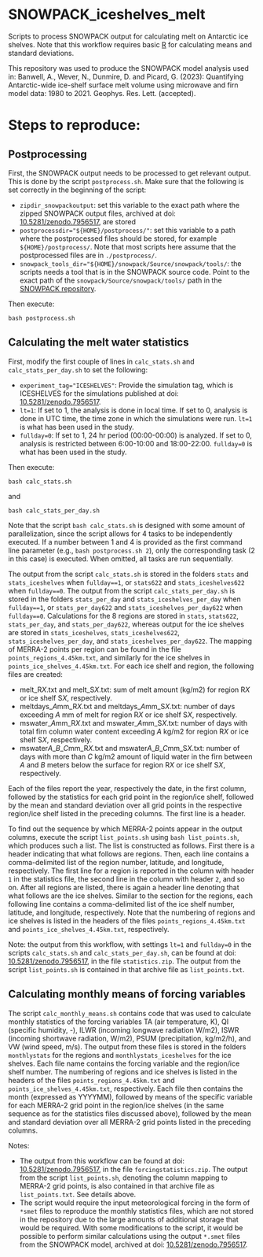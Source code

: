 # SNOWPACK_iceshelves_melt
Scripts to process SNOWPACK output for calculating melt on Antarctic ice shelves. Note that this workflow requires basic [R](https://www.r-project.org/) for calculating means and standard deviations.

This repository was used to produce the SNOWPACK model analysis used in: Banwell, A., Wever, N., Dunmire, D. and Picard, G. (2023): Quantifying Antarctic-wide ice-shelf surface melt volume using microwave and firn model data: 1980 to 2021. Geophys. Res. Lett. (accepted).

# Steps to reproduce:

## Postprocessing
First, the SNOWPACK output needs to be processed to get relevant output. This is done by the script `postprocess.sh`. Make sure that the following is set correctly in the beginning of the script:
- `zipdir_snowpackoutput`: set this variable to the exact path where the zipped SNOWPACK output files, archived at doi: [10.5281/zenodo.7956517](https://doi.org/10.5281/zenodo.7956517), are stored
- `postprocessdir="${HOME}/postprocess/"`: set this variable to a path where the postprocessed files should be stored, for example `${HOME}/postprocess/`. Note that most scripts here assume that the postprocessed files are in `./postprocess/`.
- `snowpack_tools_dir="${HOME}/snowpack/Source/snowpack/tools/`: the scripts needs a tool that is in the SNOWPACK source code. Point to the exact path of the `snowpack/Source/snowpack/tools/` path in the [SNOWPACK repository](https://doi.org/10.5281/zenodo.7956900).

Then execute:
```
bash postprocess.sh
```

## Calculating the melt water statistics

First, modify the first couple of lines in `calc_stats.sh` and `calc_stats_per_day.sh` to set the following:
- `experiment_tag="ICESHELVES"`: Provide the simulation tag, which is ICESHELVES for the simulations published at doi: [10.5281/zenodo.7956517](https://doi.org/10.5281/zenodo.7956517).
- `lt=1`: If set to 1, the analysis is done in local time. If set to 0, analysis is done in UTC time, the time zone in which the simulations were run. `lt=1` is what has been used in the study.
- `fullday=0`: If set to 1, 24 hr period (00:00-00:00) is analyzed. If set to 0, analysis is restricted between 6:00-10:00 and 18:00-22:00. `fullday=0` is what has been used in the study.

Then execute:
```
bash calc_stats.sh
```
and
```
bash calc_stats_per_day.sh
```
Note that the script `bash calc_stats.sh` is designed with some amount of parallelization, since the script allows for 4 tasks to be independently executed. If a number between 1 and 4 is provided as the first command line parameter (e.g., `bash postprocess.sh 2`), only the corresponding task (2 in this case) is executed. When omitted, all tasks are run sequentially.

The output from the script `calc_stats.sh` is stored in the folders `stats` and `stats_iceshelves` when `fullday==1`, or `stats622` and `stats_iceshelves622` when `fullday==0`. The output from the script `calc_stats_per_day.sh` is stored in the folders `stats_per_day` and `stats_iceshelves_per_day` when `fullday==1`, or `stats_per_day622` and `stats_iceshelves_per_day622` when `fullday==0`. Calculations for the 8 regions are stored in `stats`, `stats622`, `stats_per_day`, and `stats_per_day622`, whereas output for the ice shelves are stored in `stats_iceshelves`, `stats_iceshelves622`, `stats_iceshelves_per_day`, and `stats_iceshelves_per_day622`. The mapping of MERRA-2 points per region can be found in the file `points_regions_4.45km.txt`, and similarly for the ice shelves in `points_ice_shelves_4.45km.txt`.
For each ice shelf and region, the following files are created:

- melt\_R*X*.txt and melt\_S*X*.txt: sum of melt amount (kg/m2) for region R*X* or ice shelf S*X*, respectively.
- meltdays\_*A*mm_R*X*.txt and meltdays\_*A*mm_S*X*.txt: number of days exceeding *A* mm of melt for region R*X* or ice shelf S*X*, respectively.
- mswater\_*A*mm_R*X*.txt and mswater\_*A*mm_S*X*.txt: number of days with total firn column water content exceeding *A* kg/m2 for region R*X* or ice shelf S*X*, respectively.
- mswater*A*\_*B*\_*C*mm_R*X*.txt and mswater*A*\_*B*\_*C*mm_S*X*.txt: number of days with more than _C_ kg/m2 amount of liquid water in the firn between _A_ and _B_ meters below the surface for region R*X* or ice shelf S*X*, respectively.

Each of the files report the year, respectively the date, in the first column, followed by the statistics for each grid point in the region/ice shelf, followed by the mean and standard deviation over all grid points in the respective region/ice shelf listed in the preceding columns. The first line is a header.

To find out the sequence by which MERRA-2 points appear in the output columns, execute the script `list_points.sh` using `bash list_points.sh`, which produces such a list. The list is constructed as follows. First there is a header indicating that what follows are regions. Then, each line contains a comma-delimited list of the region number, latitude, and longitude, respectively. The first line for a region is reported in the column with header `1` in the statistics file, the second line in the column with header `2`, and so on. After all regions are listed, there is again a header line denoting that what follows are the ice shelves. Similar to the section for the regions, each following line contains a comma-delimited list of the ice shelf number, latitude, and longitude, respectively. Note that the numbering of regions and ice shelves is listed in the headers of the files `points_regions_4.45km.txt` and `points_ice_shelves_4.45km.txt`, respectively.

Note: the output from this workflow, with settings `lt=1` and `fullday=0` in the scripts `calc_stats.sh` and `calc_stats_per_day.sh`, can be found at doi: [10.5281/zenodo.7956517](https://doi.org/10.5281/zenodo.7956517), in the file `statistics.zip`. The output from the script `list_points.sh` is contained in that archive file as `list_points.txt`.


## Calculating monthly means of forcing variables
The script `calc_monthly_means.sh` contains code that was used to calculate monthly statistics of the forcing variables TA (air temperature, K), QI (specific humidity, -), ILWR (incoming longwave radiation W/m2), ISWR (incoming shortwave radiation, W/m2), PSUM (precipitation, kg/m2/h), and VW (wind speed, m/s). The output from these files is stored in the folders `monthlystats` for the regions and `monthlystats_iceshelves` for the ice shelves. Each file name contains the forcing variable and the region/ice shelf number. The numbering of regions and ice shelves is listed in the headers of the files `points_regions_4.45km.txt` and `points_ice_shelves_4.45km.txt`, respectively. Each file then contains the month (expressed as YYYYMM), followed by means of the specific variable for each MERRA-2 grid point in the region/ice shelves (in the same sequence as for the statistics files discussed above), followed by the mean and standard deviation over all MERRA-2 grid points listed in the preceding columns.

Notes:
- The output from this workflow can be found at doi: [10.5281/zenodo.7956517](https://doi.org/10.5281/zenodo.7956517), in the file `forcingstatistics.zip`. The output from the script `list_points.sh`, denoting the column mapping to MERRA-2 grid points, is also contained in that archive file as `list_points.txt`. See details above.
- The script would require the input meteorological forcing in the form of `*smet` files to reproduce the monthly statistics files, which are not stored in the repository due to the large amounts of additional storage that would be required. With some modifications to the script, it would be possible to perform similar calculations using the output `*.smet` files from the SNOWPACK model, archived at doi: [10.5281/zenodo.7956517](https://doi.org/10.5281/zenodo.7956517).
